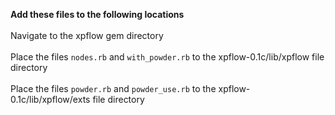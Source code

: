 **Add these files to the following locations**<br /> <br />
Navigate to the xpflow gem directory<br /> <br />
Place the files `nodes.rb` and `with_powder.rb` to the xpflow-0.1c/lib/xpflow file directory<br /> <br />
Place the files `powder.rb` and `powder_use.rb` to the xpflow-0.1c/lib/xpflow/exts file directory<br /> <br />
